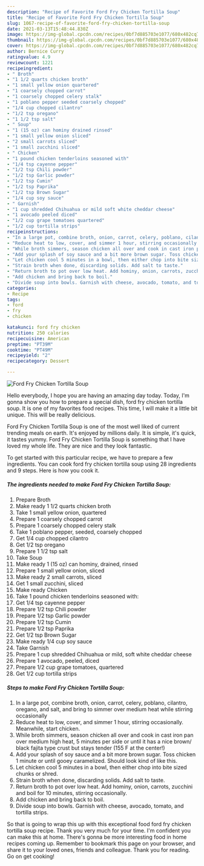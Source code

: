 ```yaml
---
description: "Recipe of Favorite Ford Fry Chicken Tortilla Soup"
title: "Recipe of Favorite Ford Fry Chicken Tortilla Soup"
slug: 1067-recipe-of-favorite-ford-fry-chicken-tortilla-soup
date: 2021-03-13T15:48:44.830Z
image: https://img-global.cpcdn.com/recipes/0bf7d885703e1077/680x482cq70/ford-fry-chicken-tortilla-soup-recipe-main-photo.jpg
thumbnail: https://img-global.cpcdn.com/recipes/0bf7d885703e1077/680x482cq70/ford-fry-chicken-tortilla-soup-recipe-main-photo.jpg
cover: https://img-global.cpcdn.com/recipes/0bf7d885703e1077/680x482cq70/ford-fry-chicken-tortilla-soup-recipe-main-photo.jpg
author: Bernice Curry
ratingvalue: 4.9
reviewcount: 1221
recipeingredient:
- " Broth"
- "1 1/2 quarts chicken broth"
- "1 small yellow onion quartered"
- "1 coarsely chopped carrot"
- "1 coarsely chopped celery stalk"
- "1 poblano pepper seeded coarsely chopped"
- "1/4 cup chopped cilantro"
- "1/2 tsp oregano"
- "1 1/2 tsp salt"
- " Soup"
- "1 (15 oz) can hominy drained rinsed"
- "1 small yellow onion sliced"
- "2 small carrots sliced"
- "1 small zucchini sliced"
- " Chicken"
- "1 pound chicken tenderloins seasoned with"
- "1/4 tsp cayenne pepper"
- "1/2 tsp Chili powder"
- "1/2 tsp Garlic powder"
- "1/2 tsp Cumin"
- "1/2 tsp Paprika"
- "1/2 tsp Brown Sugar"
- "1/4 cup soy sauce"
- " Garnish"
- "1 cup shredded Chihuahua or mild soft white cheddar cheese"
- "1 avocado peeled diced"
- "1/2 cup grape tomatoes quartered"
- "1/2 cup tortilla strips"
recipeinstructions:
- "In a large pot, combine broth, onion, carrot, celery, poblano, cilantro, oregano, and salt, and bring to simmer over medium heat while stirring occasionally"
- "Reduce heat to low, cover, and simmer 1 hour, stirring occasionally. Meanwhile, start chicken."
- "While broth simmers, season chicken all over and cook in cast iron pan over medium high heat, 5 minutes per side or until it has a nice brown/ black fajita type crust but stays tender (155 F at the center!)"
- "Add your splash of soy sauce and a bit more brown sugar. Toss chicken 1 minute or until gooey caramelized. Should look kind of like this."
- "Let chicken cool 5 minutes in a bowl, then either chop into bite sized chunks or shred."
- "Strain broth when done, discarding solids. Add salt to taste."
- "Return broth to pot over low heat. Add hominy, onion, carrots, zucchini and boil for 10 minutes, stirring occasionally."
- "Add chicken and bring back to boil."
- "Divide soup into bowls. Garnish with cheese, avocado, tomato, and tortilla strips."
categories:
- Recipe
tags:
- ford
- fry
- chicken

katakunci: ford fry chicken 
nutrition: 250 calories
recipecuisine: American
preptime: "PT39M"
cooktime: "PT49M"
recipeyield: "2"
recipecategory: Dessert

---
```



![Ford Fry Chicken Tortilla Soup](https://img-global.cpcdn.com/recipes/0bf7d885703e1077/680x482cq70/ford-fry-chicken-tortilla-soup-recipe-main-photo.jpg)

Hello everybody, I hope you are having an amazing day today. Today, I'm gonna show you how to prepare a special dish, ford fry chicken tortilla soup. It is one of my favorites food recipes. This time, I will make it a little bit unique. This will be really delicious.

Ford Fry Chicken Tortilla Soup is one of the most well liked of current trending meals on earth. It's enjoyed by millions daily. It is simple, it's quick, it tastes yummy. Ford Fry Chicken Tortilla Soup is something that I have loved my whole life. They are nice and they look fantastic.




To get started with this particular recipe, we have to prepare a few ingredients. You can cook ford fry chicken tortilla soup using 28 ingredients and 9 steps. Here is how you cook it.

<!--inarticleads1-->

##### The ingredients needed to make Ford Fry Chicken Tortilla Soup:

1. Prepare  Broth
1. Make ready 1 1/2 quarts chicken broth
1. Take 1 small yellow onion, quartered
1. Prepare 1 coarsely chopped carrot
1. Prepare 1 coarsely chopped celery stalk
1. Take 1 poblano pepper, seeded, coarsely chopped
1. Get 1/4 cup chopped cilantro
1. Get 1/2 tsp oregano
1. Prepare 1 1/2 tsp salt
1. Take  Soup
1. Make ready 1 (15 oz) can hominy, drained, rinsed
1. Prepare 1 small yellow onion, sliced
1. Make ready 2 small carrots, sliced
1. Get 1 small zucchini, sliced
1. Make ready  Chicken
1. Take 1 pound chicken tenderloins seasoned with:
1. Get 1/4 tsp cayenne pepper
1. Prepare 1/2 tsp Chili powder
1. Prepare 1/2 tsp Garlic powder
1. Prepare 1/2 tsp Cumin
1. Prepare 1/2 tsp Paprika
1. Get 1/2 tsp Brown Sugar
1. Make ready 1/4 cup soy sauce
1. Take  Garnish
1. Prepare 1 cup shredded Chihuahua or mild, soft white cheddar cheese
1. Prepare 1 avocado, peeled, diced
1. Prepare 1/2 cup grape tomatoes, quartered
1. Get 1/2 cup tortilla strips




<!--inarticleads2-->

##### Steps to make Ford Fry Chicken Tortilla Soup:

1. In a large pot, combine broth, onion, carrot, celery, poblano, cilantro, oregano, and salt, and bring to simmer over medium heat while stirring occasionally
1. Reduce heat to low, cover, and simmer 1 hour, stirring occasionally. Meanwhile, start chicken.
1. While broth simmers, season chicken all over and cook in cast iron pan over medium high heat, 5 minutes per side or until it has a nice brown/ black fajita type crust but stays tender (155 F at the center!)
1. Add your splash of soy sauce and a bit more brown sugar. Toss chicken 1 minute or until gooey caramelized. Should look kind of like this.
1. Let chicken cool 5 minutes in a bowl, then either chop into bite sized chunks or shred.
1. Strain broth when done, discarding solids. Add salt to taste.
1. Return broth to pot over low heat. Add hominy, onion, carrots, zucchini and boil for 10 minutes, stirring occasionally.
1. Add chicken and bring back to boil.
1. Divide soup into bowls. Garnish with cheese, avocado, tomato, and tortilla strips.




So that is going to wrap this up with this exceptional food ford fry chicken tortilla soup recipe. Thank you very much for your time. I'm confident you can make this at home. There's gonna be more interesting food in home recipes coming up. Remember to bookmark this page on your browser, and share it to your loved ones, friends and colleague. Thank you for reading. Go on get cooking!

